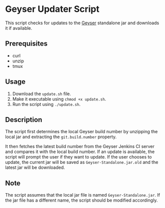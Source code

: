 # Geyser Updater Script
This script checks for updates to the [Geyser](https://geysermc.org) standalone jar and downloads it if available.

## Prerequisites
- curl
- unzip
- tmux
## Usage
1. Download the `update.sh` file.
2. Make it executable using `chmod +x update.sh`.
3. Run the script using `./update.sh`.
## Description
The script first determines the local Geyser build number by unzipping the local jar and extracting the `git.build.number` property.

It then fetches the latest build number from the Geyser Jenkins CI server and compares it with the local build number. If an update is available, the script will prompt the user if they want to update. If the user chooses to update, the current jar will be saved as `Geyser-Standalone.jar.old` and the latest jar will be downloaded.

## Note
The script assumes that the local jar file is named `Geyser-Standalone.jar`. If the jar file has a different name, the script should be modified accordingly.
